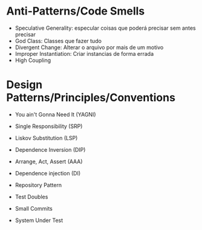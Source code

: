 # Anti-Patterns/Code Smells

- Speculative Generality: especular coisas que poderá precisar sem antes precisar
- God Class: Classes que fazer tudo
- Divergent Change: Alterar o arquivo por mais de um motivo
- Improper Instantiation: Criar instancias de forma errada
- High Coupling

# Design Patterns/Principles/Conventions

- You ain't Gonna Need It (YAGNI)
- Single Responsibility (SRP)
- Liskov Substitution (LSP)
- Dependence Inversion (DIP)
- Arrange, Act, Assert (AAA)

- Dependence injection (DI)
- Repository Pattern
- Test Doubles

- Small Commits
- System Under Test
